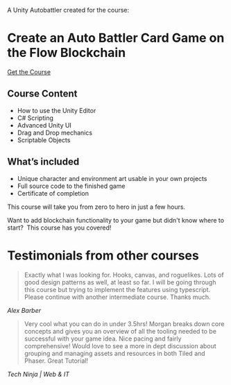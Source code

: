 A Unity Autobattler created for the course: 

# Create an Auto Battler Card Game on the Flow Blockchain
[Get the Course](https://www.udemy.com/course/create-an-auto-battler-card-game-on-the-flow-blockchain)
## Course Content
- How to use the Unity Editor
- C# Scripting
- Advanced Unity UI
- Drag and Drop mechanics
- Scriptable Objects

## What’s included

- Unique character and environment art usable in your own projects
- Full source code to the finished game
- Certificate of completion

This course will take you from zero to hero in just a few hours.

Want to add blockchain functionality to your game but didn't know where to start?  This course has you covered!

# Testimonials from other courses

> Exactly what I was looking for. Hooks, canvas, and roguelikes. Lots of good design patterns as well, at least so far. I will be going through this course but trying to implement the features using typescript. Please continue with another intermediate course. Thanks much.

*Alex Barber*

> Very cool what you can do in under 3.5hrs! Morgan breaks down core concepts and gives you an overview of all the tooling needed to be successful with your game idea. Nice pacing and fairly comprehensive! Would love to see a more in dept discussion about grouping and managing assets and resources in both Tiled and Phaser. Great Tutorial!

*Tech Ninja | Web & IT*